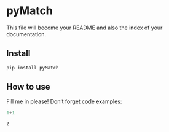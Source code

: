 pyMatch
================

<!-- WARNING: THIS FILE WAS AUTOGENERATED! DO NOT EDIT! -->

This file will become your README and also the index of your
documentation.

## Install

``` sh
pip install pyMatch
```

## How to use

Fill me in please! Don’t forget code examples:

``` python
1+1
```

    2

